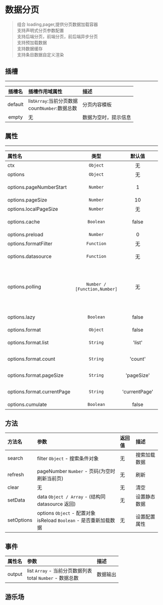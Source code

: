 # 数据分页

> 组合 loading,pager,提供分页数据加载容器  
> 支持声明式分页参数配置  
> 支持后端分页，前端分页，前后端异步分页  
> 支持预加载数据  
> 支持数据缓存  
> 支持条目数据自定义渲染

## 插槽

---

| 插槽名  | 插槽作用域属性                                     | 描述                 |
| :-----: | :------------------------------------------------- | :------------------- |
| default | list`Array`:当前分页数据<br>count`Number`:数据总数 | 分页内容模板         |
|  empty  | 无                                                 | 数据为空时，提示信息 |

## 属性

---

| 属性名                     |             类型             |    默认值     | 描述                                                                                                                                                    |
| :------------------------- | :--------------------------: | :-----------: | :------------------------------------------------------------------------------------------------------------------------------------------------------ |
| ctx                        |           `Object`           |      无       | 作用域对象                                                                                                                                              |
| options                    |           `Object`           |      无       | 配置对象                                                                                                                                                |
| options.pageNumberStart    |           `Number`           |       1       | 服务器分页页码起始，根据接口可配置为 0                                                                                                                  |
| options.pageSize           |           `Number`           |      10       | 服务器端分页大小                                                                                                                                        |
| options.localPageSize      |           `Number`           |      无       | 前后端分页大小不同时设置此项                                                                                                                            |
| options.cache              |          `Boolean`           |     false     | 是否缓存数据（仅在分页器操作时使用缓存）                                                                                                                |
| options.preload            |           `Number`           |       0       | 预加载提前页数                                                                                                                                          |
| options.formatFilter       |          `Function`          |      无       | 请求前参数格式化回调函数                                                                                                                                |
| options.datasource         |          `Function`          |      无       | 数据源函数，同步或异步返回数据，Function(filter,ctx)                                                                                                    |
| options.polling            | `Number / [Function,Number]` |      无       | 轮询配置，Number 为轮询间隔<br>数值：使用 datasource 刷新数据<br>数组:[Function(records,ctx),Number]在方法中可修改 records 条目中的数据，同步或异步返回 |
| options.lazy               |          `Boolean`           |     false     | 是否懒加载，设置为 true 时，初始不请求数据                                                                                                              |
| options.format             |           `Object`           |     false     | 分页参数命名映射                                                                                                                                        |
| options.format.list        |           `String`           |    'list'     | 数据返回中列表数据的命名空间，可用多级取值（data.list）                                                                                                 |
| options.format.count       |           `String`           |    'count'    | 数据返回中数据总量的命名空间，可用多级取值（data                                                                                                        |
| options.format.pageSize    |           `String`           |  'pageSize'   | 数据请求时服务端接收分页大小参数名                                                                                                                      |
| options.format.currentPage |           `String`           | 'currentPage' | 数据请求时服务端接收分页页码参数名                                                                                                                      |
| options.cumulate           |          `Boolean`           |     false     | 堆积展示数据(加载更多方式分页)                                                                                                                          |

## 方法

| 方法名     | 参数                                                                  | 返回值 | 描述         |
| :--------- | :-------------------------------------------------------------------- | :----- | :----------- |
| search     | filter `Object` - 搜索条件对象                                        | 无     | 搜索加载数据 |
| refresh    | pageNumber `Number` - 页码(为空时刷新当前页)                          | 无     | 刷新         |
| clear      | 无                                                                    | 无     | 清空         |
| setData    | data `Object / Array` - (结构同 datasource 返回)                      | 无     | 设置静态数据 |
| setOptions | options `Object` - 配置对象<br> isReload `Boolean` - 是否重新加载数据 | 无     | 设置配置属性 |

## 事件

| 属性名 | 参数                                                          | 描述     |
| :----- | :------------------------------------------------------------ | :------- |
| output | list `Array` - 当前分页数据列表<br> total `Number` - 数据总数 | 数据输出 |

## 游乐场

<vuep template="#example"></vuep>

<script v-pre type="text/x-template" id="example">

<style>
    .custom-item{
        border:1px solid #dedede;
        width:200px;
        margin:5px 0px;
        padding:2px;
    }
</style>
<template>
  <div class="demo-container">
    <div class="filter-params">
        <div><b>请求服务器参数:</b></div>
        <div ref="params" v-html="params"></div>
    </div>
    <div>
        后端分页尺寸：<xui-slider v-model="pageSize" :options="{min:5,step:5,max:100}"></xui-slider>&nbsp;
        前端分页尺寸：<xui-slider v-model="localPageSize" :options="{min:5,step:5,max:100}" ></xui-slider>&nbsp;
        预加载提前页数：<xui-slider v-model="preload" :options="{min:0,step:1,max:3}" ></xui-slider>&nbsp;
        缓存数据：<xui-switch v-model="cache"></xui-slider>&nbsp;
    </div>
    <div>
        <xui-button color="primary" @click="search" label="搜索" ></xui-button>&nbsp;
        <xui-button color="success" @click="refresh" label="刷新"></xui-button>&nbsp;
        <xui-button color="warning" @click="setStaticData" label="设置静态数据"></xui-button>&nbsp;
        <xui-button color="danger" @click="clear" label="清空"></xui-button>
    </div>
    <xui-datapage ref="datapage" :options="options" @output="outputHandle">
        <template slot-scope="props">
            <div v-for="(item,index) in props.list" :key="index" class="custom-item">
                {{index+1}} : {{item.name}}
            </div>
        </template>
        <div slot="empty" style="padding:30px 0px;text-align:center;">
            无数据
        </div>
    </xui-datapage>
  </div>
</template>

<script>

var demoData = [];

for(var i=0;i<95;i++){
    demoData.push({
        id : i,
        name : `record-${i}`
    });
}

export default {
    methods: {
        search(){
            this.$refs.datapage.search({
                keyword: "一个搜索条件"
            });
        },
        refresh(){
            this.$refs.datapage.refresh();
        },
        setStaticData(){
            var items = [];
            for (var i = 0; i < 200; i++) {
                items.push({ name: i + 1 });
            }
            this.$refs.datapage.setData({
                data: items,
                totalCount: 500
            });
        },
        clear(){
            this.$refs.datapage.clear();
        },
        outputHandle(list, total) {
        },
        setTableOptions(options) {
            this.$refs.datapage.setOptions(options,true);
        }
    },
    data() {
    	return {
            params:"",
            pageSize : 5,
            localPageSize : 5,
            preload : 0,
            cache:false,
    		options: {
    			pageNumberStart: 1,
    			pageSize: 5,
                localPageSize : 5,
                cache:false,
                preload : 0,
    			format: {
    				list: "data",
    				count: "totalCount",
    				pageSize: "pageSize",
    				currentPage: "pageNumber"
    			},
    			datasource: filter => {
                    filter._timestamp = Date.now();
                    this.params = $jsonview(filter);
                    console.log('请求：'+JSON.stringify(filter))
    				return new Promise(resolve => {
    					setTimeout(() => {
    						resolve({
    							totalCount: demoData.length,
    							data: demoData.slice(
    								filter.pageSize * (filter.pageNumber-1),
    								filter.pageSize * (filter.pageNumber-1) + filter.pageSize
    							)
    						});
    					}, 500);
    				});
    			}
    		}
    	};
    },
    watch:{
        pageSize(v){
            var options = this.options;
            options.pageSize = v;
            this.setTableOptions(options);
        },
        localPageSize(v){
            var options = this.options;
            options.localPageSize = v;
            this.setTableOptions(options);
        },
        preload(v){
            var options = this.options;
            options.preload = v;
            this.setTableOptions(options);
        },
        cache(v){
            var options = this.options;
            options.cache = v;
            this.setTableOptions(options);
        }
    }
};
</script>
</script>
